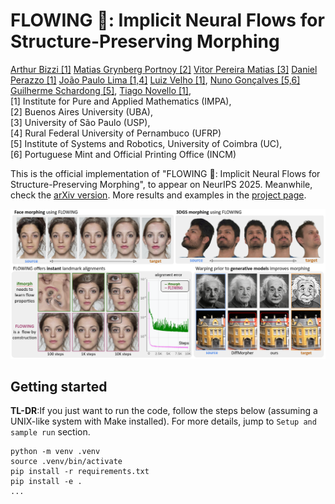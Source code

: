 # FLOWING 🌊: Implicit Neural Flows for Structure-Preserving Morphing
[Arthur Bizzi [1]]()
[Matias Grynberg Portnoy [2]](https://www.linkedin.com/in/mgp123)
[Vitor Pereira Matias [3]]()
[Daniel Perazzo [1]](https://www.linkedin.com/in/daniel-perazzo-85a0a3175)
[João Paulo Lima [1,4]](https://jpsml.github.io)
[Luiz Velho [1]](https://lvelho.impa.br/),
[Nuno Gonçalves [5,6]](https://home.deec.uc.pt/~nunogon/)
[Guilherme Schardong [5]](https://schardong.github.io/),
[Tiago Novello [1]](https://sites.google.com/site/tiagonovellodebrito),
<br>
[1] Institute for Pure and Applied Mathematics (IMPA),
<br>
[2] Buenos Aires University (UBA),
<br>
[3] University of São Paulo (USP),
<br>
[4] Rural Federal University of Pernambuco (UFRP)
<br>
[5] Institute of Systems and Robotics, University of Coimbra (UC),
<br>
[6] Portuguese Mint and Official Printing Office (INCM)

This is the official implementation of "FLOWING 🌊: Implicit Neural Flows for Structure-Preserving Morphing", to appear on NeurIPS 2025. Meanwhile, check the [arXiv version](https://arxiv.org/). More results and examples in the [project page](https://schardong.github.io/flowing).

![Overview of our method](docs/assets/overview.png)

## Getting started


**TL-DR**:If you just want to run the code, follow the steps below (assuming a UNIX-like system with Make installed). For more details, jump to `Setup and sample run` section.

```{sh}
python -m venv .venv
source .venv/bin/activate
pip install -r requirements.txt
pip install -e .
...
```
